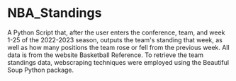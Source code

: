 # NBA_Standings
A Python Script that, after the user enters the conference, team, and week 1-25 of the 2022-2023 season, outputs the team's standing that week, as well as how many positions the team rose or fell from the previous week. All data is from the website Basketball Reference. To retrieve the team standings data, webscraping techniques were employed using the Beautiful Soup Python package. 
